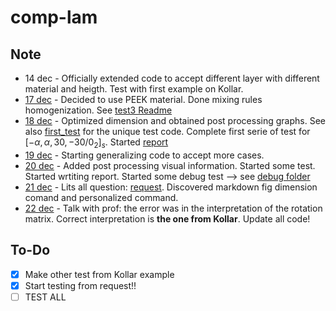 # comp-lam
 
## Note

- 14 dec - Officially extended code to accept different layer with different material and heigth. Test with first example on Kollar.
- [17 dec](test3/README.md) - Decided to use PEEK material. Done mixing rules homogenization. See [test3 Readme](test3/README.md)
- [18 dec](test4/README.md) - Optimized dimension and obtained post processing graphs. See also [first_test](first_test/README.md) for the unique test code. Complete first serie of test for $[-\alpha,\alpha,30,-30/0_2]_s$. Started [report](report/README.md)
- [19 dec](more_test/README.md) - Starting generalizing code to accept more cases. 
- [20 dec](more_test/README.md) - Added post processing visual information. Started some test. Started wrtiting report. Started some debug test --> see [debug folder](debug/README.md)
- [21 dec](debug/README.md) - Lits all question: [request](debug/request.md). Discovered markdown fig dimension comand and personalized command. 
- [22 dec](/more_test/stress.md) - Talk with prof: the error was in the interpretation of the rotation matrix. Correct interpretation is **the one from Kollar**. Update all code! 

## To-Do 

* [x] Make other test from Kollar example
* [x] Start testing from request!!
* [ ] TEST ALL 
